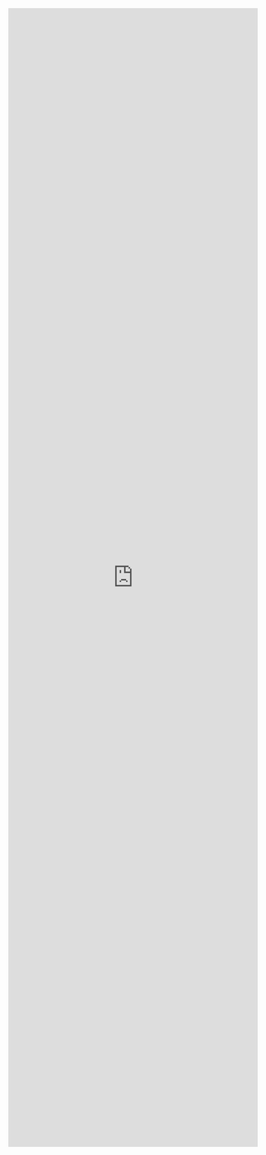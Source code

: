 <iframe id="hiscoresIframe" src="https://192.168.0.161/get_hi_scores?rom_name=random&user_id=all" style="width:100%; height:2300px; border:none;"></iframe>
